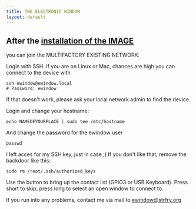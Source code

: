 ```yaml
---
title: THE ELECTRONIC WINDOW
layout: default
---
```


## After the [installation of the IMAGE](imagedownload.md)

you can join the MULTIFACTORY EXISTING NETWORK:

Login with SSH. If you are on Linux or Mac, chances are high you can connect to the device with

    ssh ewindow@ewindow.local
    # Password: ewindow

If that doesn't work, please ask your local network admin to find the device.

Login and change your hostname:

    echo NAMEOFYOURPLACE | sudo tee /etc/hostname

And change the password for the ewindow user

    passwd

I left acces for my SSH key, just in case ;)
If you don't like that, remove the backdoor like this:

    sudo rm /root/.ssh/authorized_keys

Use the button to bring up the contact list (GPIO3 or USB Keyboard).
Press short to skip, press long to select an open window to connect to.

If you run into any problems, contact me via mail to ewindow@strfry.org
